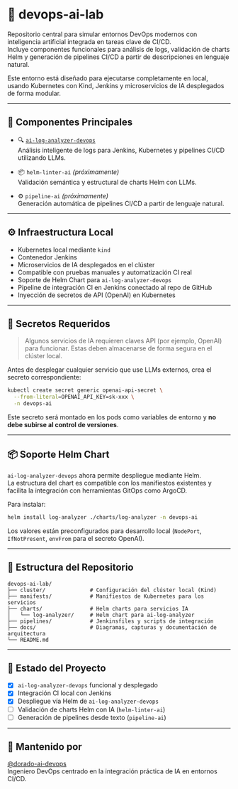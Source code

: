 # 🧪 devops-ai-lab

Repositorio central para simular entornos DevOps modernos con inteligencia artificial integrada en tareas clave de CI/CD.  
Incluye componentes funcionales para análisis de logs, validación de charts Helm y generación de pipelines CI/CD a partir de descripciones en lenguaje natural.

Este entorno está diseñado para ejecutarse completamente en local, usando Kubernetes con Kind, Jenkins y microservicios de IA desplegados de forma modular.

---

## 🧱 Componentes Principales

- 🔍 [`ai-log-analyzer-devops`](https://github.com/dorado-ai-devops/ai-log-analyzer-devops)  
  Análisis inteligente de logs para Jenkins, Kubernetes y pipelines CI/CD utilizando LLMs.

- 📦 `helm-linter-ai` *(próximamente)*  
  Validación semántica y estructural de charts Helm con LLMs.

- ⚙️ `pipeline-ai` *(próximamente)*  
  Generación automática de pipelines CI/CD a partir de lenguaje natural.

---

## ⚙️ Infraestructura Local

- Kubernetes local mediante `kind`
- Contenedor Jenkins
- Microservicios de IA desplegados en el clúster
- Compatible con pruebas manuales y automatización CI real
- Soporte de Helm Chart para `ai-log-analyzer-devops`
- Pipeline de integración CI en Jenkins conectado al repo de GitHub
- Inyección de secretos de API (OpenAI) en Kubernetes

---

## 🔐 Secretos Requeridos

> Algunos servicios de IA requieren claves API (por ejemplo, OpenAI) para funcionar. Estas deben almacenarse de forma segura en el clúster local.

Antes de desplegar cualquier servicio que use LLMs externos, crea el secreto correspondiente:

```bash
kubectl create secret generic openai-api-secret \
  --from-literal=OPENAI_API_KEY=sk-xxx \
  -n devops-ai
```

Este secreto será montado en los pods como variables de entorno y **no debe subirse al control de versiones**.

---

## 📦 Soporte Helm Chart

`ai-log-analyzer-devops` ahora permite despliegue mediante Helm.  
La estructura del chart es compatible con los manifiestos existentes y facilita la integración con herramientas GitOps como ArgoCD.

Para instalar:

```bash
helm install log-analyzer ./charts/log-analyzer -n devops-ai
```

Los valores están preconfigurados para desarrollo local (`NodePort`, `IfNotPresent`, `envFrom` para el secreto OpenAI).

---

## 📂 Estructura del Repositorio

```
devops-ai-lab/
├── cluster/              # Configuración del clúster local (Kind)
├── manifests/            # Manifiestos de Kubernetes para los servicios
├── charts/               # Helm charts para servicios IA
│   └── log-analyzer/     # Helm chart para ai-log-analyzer
├── pipelines/            # Jenkinsfiles y scripts de integración
├── docs/                 # Diagramas, capturas y documentación de arquitectura
└── README.md
```

---

## 📌 Estado del Proyecto

- [x] `ai-log-analyzer-devops` funcional y desplegado
- [x] Integración CI local con Jenkins
- [x] Despliegue vía Helm de `ai-log-analyzer-devops`
- [ ] Validación de charts Helm con IA (`helm-linter-ai`)
- [ ] Generación de pipelines desde texto (`pipeline-ai`)

---

## 👤 Mantenido por

[@dorado-ai-devops](https://github.com/dorado-ai-devops)  
Ingeniero DevOps centrado en la integración práctica de IA en entornos CI/CD.